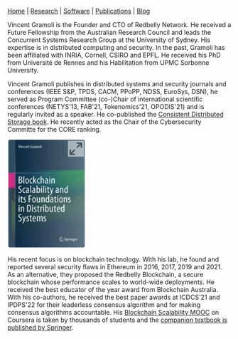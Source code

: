 [Home](index) | [Research](research) | [Software](software) | [Publications](publications) | [Blog](blog)

Vincent Gramoli is the Founder and CTO of Redbelly Network. He received a Future Fellowship from the Australian Research Council and leads the Concurrent Systems Research Group at the University of Sydney. His expertise is in distributed computing and security. In the past, Gramoli has been affiliated with INRIA, Cornell, CSIRO and EPFL. He received his PhD from Université de Rennes and his Habilitation from UPMC Sorbonne University. 

Vincent Gramoli publishes in distributed systems and security journals and conferences (IEEE S&P, TPDS, CACM, PPoPP, NDSS, EuroSys, DSN), he served as Program Committee (co-)Chair of international scientific conferences (NETYS'13, FAB'21, Tokenomics'21, OPODIS'21) and is regularly invited as a speaker. He co-published the [Consistent Distributed Storage book](https://www.morganclaypool.com/doi/10.2200/S01069ED1V01Y202012DCT017).
He recently acted as the Chair of the Cybersecurity Committe for the CORE ranking.


[![Blockchain Scalability book](/img/book-small.png)](https://link.springer.com/book/10.1007/978-3-031-12578-2?sap-outbound-id=01A0D4B2C34832A82322B1C66819B239A93AED40)

His recent focus is on blockchain technology. With his lab, he found and reported several security flaws in Ethereum in 2016, 2017, 2019 and 2021. As an alternative, they proposed the Redbelly Blockchain, a secure blockchain whose performance scales to world-wide deployments. He received the best educator of the year award from Blockchain Australia. With his co-authors, he received the best paper awards at ICDCS'21 and IPDPS'22 for their leaderless consensus algorithm and for making consensus algorithms accountable. His [Blockchain Scalability MOOC](https://www.coursera.org/learn/blockchain-scalability) on Coursera is taken by thousands of students and the [companion textbook is published by Springer](https://link.springer.com/book/10.1007/978-3-031-12578-2?sap-outbound-id=01A0D4B2C34832A82322B1C66819B239A93AED40).

